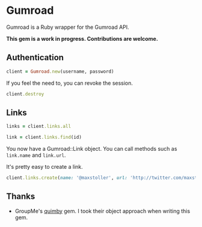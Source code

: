 Gumroad
======

Gumroad is a Ruby wrapper for the Gumroad API.

**This gem is a work in progress. Contributions are welcome.**

Authentication
--------
``` ruby
client = Gumroad.new(username, password)
```

If you feel the need to, you can revoke the session.
``` ruby
client.destroy
```

Links
--------
``` ruby
links = client.links.all
```

``` ruby
link = client.links.find(id)
```

You now have a Gumroad::Link object. You can call methods such as `link.name` and `link.url`.

It's pretty easy to create a link.

``` ruby
client.links.create(name: '@maxstoller', url: 'http://twitter.com/maxstoller', description: 'A link to @maxstoller.', price: '100')
```

Thanks
--------
* GroupMe's [quimby](https://github.com/groupme/quimby) gem. I took their object approach when writing this gem.